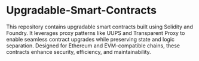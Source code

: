 # Upgradable-Smart-Contracts
This repository contains upgradable smart contracts built using Solidity and Foundry. It leverages proxy patterns like UUPS and Transparent Proxy to enable seamless contract upgrades while preserving state and logic separation. Designed for Ethereum and EVM-compatible chains, these contracts enhance security, efficiency, and maintainability.
